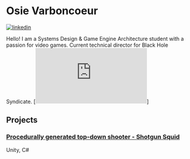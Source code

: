# Osie Varboncoeur

[![linkedin](https://img.shields.io/static/v1?&color=2867b2&label=&labelColor=424242&logo=linkedin&logoColor=fff&message=linkedin&&style=flat-square)](https://www.linkedin.com/in/ospreyvarboncoeur/)

Hello! I am a Systems Design & Game Engine Architecture student with a passion for video games. 
Current technical director for Black Hole Syndicate.
[![résumé](https://github.com/DocNos/DocNos.github.io/blob/main/assets/_Current-Resume.pdf)]

## Projects
### [Procedurally generated top-down shooter - Shotgun Squid](https://github.com/DocNos/NosEngine) 
Unity, C#


